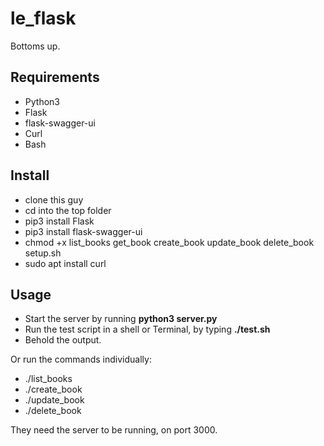 # le_flask

Bottoms up.

## Requirements
* Python3
* Flask
* flask-swagger-ui
* Curl
* Bash

## Install
* clone this guy
* cd into the top folder 
* pip3 install Flask
* pip3 install flask-swagger-ui
* chmod +x list_books get_book create_book update_book delete_book setup.sh
* sudo apt install curl

## Usage
* Start the server by running __python3 server.py__
* Run the test script in a shell or Terminal, by typing __./test.sh__
* Behold the output.

Or run the commands individually:
* ./list_books
* ./create_book
* ./update_book
* ./delete_book

They need the server to be running, on port 3000.
